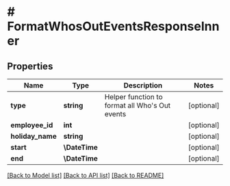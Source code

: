 # # FormatWhosOutEventsResponseInner

## Properties

Name | Type | Description | Notes
------------ | ------------- | ------------- | -------------
**type** | **string** | Helper function to format all Who&#39;s Out events | [optional]
**employee_id** | **int** |  | [optional]
**holiday_name** | **string** |  | [optional]
**start** | **\DateTime** |  | [optional]
**end** | **\DateTime** |  | [optional]

[[Back to Model list]](../../README.md#models) [[Back to API list]](../../README.md#endpoints) [[Back to README]](../../README.md)
